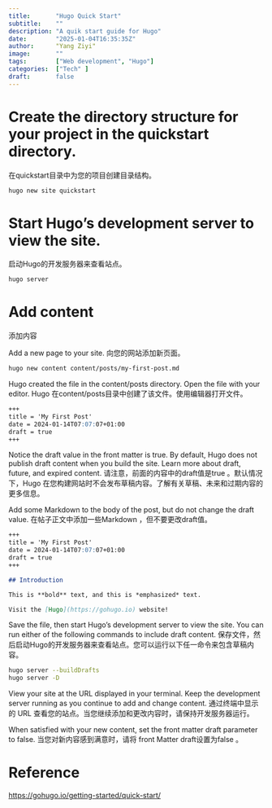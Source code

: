 ```yaml
---
title:       "Hugo Quick Start"
subtitle:    ""
description: "A quik start guide for Hugo"
date:        "2025-01-04T16:35:35Z"
author:      "Yang Ziyi"
image:       ""
tags:        ["Web development", "Hugo"]
categories:  ["Tech" ]
draft:       false
---
```


# Create the directory structure for your project in the quickstart directory.
在quickstart目录中为您的项目创建目录结构。
```bash
hugo new site quickstart
```

# Start Hugo’s development server to view the site.
启动Hugo的开发服务器来查看站点。

```bash
hugo server
```

# Add content   
添加内容

Add a new page to your site.
向您的网站添加新页面。
```bash
hugo new content content/posts/my-first-post.md
```

Hugo created the file in the content/posts directory. Open the file with your editor.
Hugo 在content/posts目录中创建了该文件。使用编辑器打开文件。

```markdown
+++
title = 'My First Post'
date = 2024-01-14T07:07:07+01:00
draft = true
+++
```

Notice the draft value in the front matter is true. By default, Hugo does not publish draft content when you build the site. Learn more about draft, future, and expired content.
请注意，前面的内容中的draft值是true 。默认情况下，Hugo 在您构建网站时不会发布草稿内容。了解有关草稿、未来和过期内容的更多信息。

Add some Markdown to the body of the post, but do not change the draft value.
在帖子正文中添加一些Markdown ，但不要更改draft值。

```markdown
+++
title = 'My First Post'
date = 2024-01-14T07:07:07+01:00
draft = true
+++

## Introduction

This is **bold** text, and this is *emphasized* text.

Visit the [Hugo](https://gohugo.io) website!
```

Save the file, then start Hugo’s development server to view the site. You can run either of the following commands to include draft content.
保存文件，然后启动Hugo的开发服务器来查看站点。您可以运行以下任一命令来包含草稿内容。

```bash
hugo server --buildDrafts
hugo server -D
```

View your site at the URL displayed in your terminal. Keep the development server running as you continue to add and change content.
通过终端中显示的 URL 查看您的站点。当您继续添加和更改内容时，请保持开发服务器运行。

When satisfied with your new content, set the front matter draft parameter to false.
当您对新内容感到满意时，请将 front Matter draft设置为false 。

# Reference
https://gohugo.io/getting-started/quick-start/
